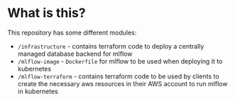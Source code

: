 # What is this?

This repository has some different modules:

- `/infrastructure` - contains terraform code to deploy a centrally managed database backend for
  mlflow
- `/mlflow-image` - `Dockerfile` for mlflow to be used when deploying it to kubernetes
- `/mlflow-terraform` - contains terraform code to be used by clients to create the necessary aws
  resources in their AWS account to run mlflow in kubernetes
